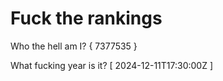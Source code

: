 # Fuck the rankings

Who the hell am I?
{ 7377535 }

What fucking year is it?
[ 2024-12-11T17:30:00Z ]
